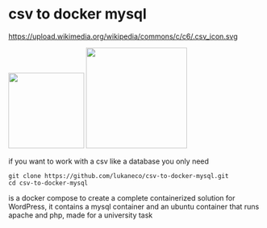 # csv to docker mysql
 
https://upload.wikimedia.org/wikipedia/commons/c/c6/.csv_icon.svg

<div>
<img  src="https://upload.wikimedia.org/wikipedia/commons/c/c6/.csv_icon.svg"  width="150px"  height="150px">
<img  src="https://www.exa.unicen.edu.ar/sites/default/files/docker-logo.png" width="200px">
</div>

if you want to work with a csv like a database you only need 

  
```console
git clone https://github.com/lukaneco/csv-to-docker-mysql.git
cd csv-to-docker-mysql

```

  
  

is a docker compose to create a complete containerized solution for WordPress, it contains a mysql container and an ubuntu container that runs apache and php, made for a university task

<!--stackedit_data:
eyJoaXN0b3J5IjpbNTcwMDEwMDY0LC02NjAzNTY5NDAsLTI2Mj
IwNDYxOSwtNTE0NDA0OTc3LDE2NjQwOTAwMTddfQ==
-->
